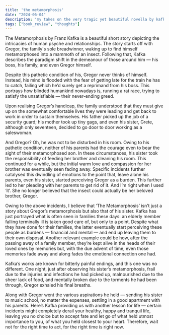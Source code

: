 ```yaml
---
title: 'the metamorphosis'
date: "2024-06-04"
description: 'my takes on the very tragic yet beautiful novella by kafka'
tags: ["book_review", "thoughts"]
---
```


The Metamorphosis by Franz Kafka is a beautiful short story depicting the intricacies of human psyche and relationships. The story starts off with Gregor, the family's sole breadwinner, waking up to find himself metamorphosed into a mammoth of an insect. Following that, Kafka describes the paradigm shift in the demeanour of those around him — his boss, his family, and even Gregor himself.

Despite this pathetic condition of his, Gregor never thinks of himself. Instead, his mind is flooded with the fear of getting late for the train he has to catch, failing which he’d surely get a reprimand from his boss. This portrays how blinded humankind nowadays is, running a rat race, trying to satisfy the unsatisfiable — their never-ending greed.

Upon realising Gregor’s handicap, the family understood that they must give up on the somewhat comfortable lives they were leading and get back to work in order to sustain themselves. His father picked up the job of a security guard; his mother took up tiny gags, and even his sister, Grete, although only seventeen, decided to go door to door working as a saleswoman.

And Gregor? Oh, he was not to be disturbed in his room. Owing to his pathetic condition, neither of his parents had the courage even to bear the sight of their metamorphosed son. In these circumstances, his sister took the responsibility of feeding her brother and cleaning his room. This continued for a while, but the initial warm love and compassion for her brother was eventually seen fading away. Specific incidents further catalysed this dwindling of emotions to the point that, leave alone his parents, even his sister, started perceiving Gregor as a burden. This further led to her pleading with her parents to get rid of it. And I’m right when I used ‘it’. She no longer believed that the insect could actually be her beloved brother, Gregor.

Owing to the above incidents, I believe that ‘The Metamorphosis’ isn’t just a story about Gregor’s metamorphosis but also that of his sister. Kafka has just portrayed what is often seen in families these days: an elderly member falling terminally ill is taken good care of, but only to a point. Despite what they have done for their families, the latter eventually start perceiving these people as burdens — financial and mental — and end up leaving them to their own disposal. Another relevant example could be how, after the passing away of a family member, they’re kept alive in the heads of their loved ones by memories but, with the due advent of time, even those memories fade away and along fades the emotional connection one had.

Kafka’s works are known for bitterly painful endings, and this one was no different. One night, just after observing his sister’s metamorphosis, frail due to the injuries and infections he had picked up, malnourished due to the sheer lack of food, and mentally broken due to the torments he had been through, Gregor exhaled his final breaths.

Along with Gregor went the various aspirations he held — sending his sister to music school, no matter the expenses, settling in a good apartment with his parents. Here’s Kafka providing us with another lesson for life — certain incidents might completely derail your healthy, happy and tranquil life, leaving you no choice but to accept fate and let go of what held utmost importance to you, of what you held closest to your heart. Therefore, wait not for the right time to act, for the right time is right now.